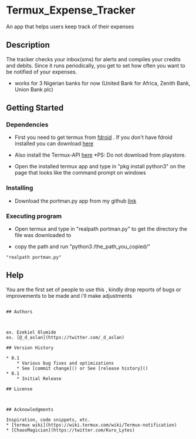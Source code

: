 # Termux_Expense_Tracker

An app that helps users keep track of their expenses

## Description
The tracker checks your inbox(sms) for alerts and compiles your credits and debits. Since it runs periodically, you get to set how often you want to be notified of your expenses. 
* works for 3 Nigerian banks for now (United Bank for Africa, Zenith Bank, Union Bank plc)


## Getting Started

### Dependencies
* First you need to get termux from [fdroid](https://f-droid.org/en/packages/com.termux/) . If you don't have fdroid installed you can download [here](https://f-droid.org/)
* Also install the Termux-API [here](https://f-droid.org/en/packages/com.termux.api/)
*PS: Do not download from playstore.

* Open the installed termux app and type in "pkg install python3" on the page that looks like the command prompt on windows


### Installing

* Download the portman.py app from my github [link](https://github.com/olurocks/termux_port/blob/main/portmanf.py)



### Executing program

* Open termux and type in "realpath portman.py" to get the directory the file was downloaded to

* copy the path and run "python3 /the_path_you_copied/"
```
"realpath portman.py"
```

## Help

You are the first set of people to use this , kindly drop reports of bugs or improvements to be made and i'll make adjustments
```

## Authors



ex. Ezekiel Olumide 
ex. [@_d_aslan](https://twitter.com/_d_aslan)

## Version History

* 0.1
    * Various bug fixes and optimizations
    * See [commit change]() or See [release history]()
* 0.1
    * Initial Release

## License



## Acknowledgments

Inspiration, code snippets, etc.
* [termux wiki](https://wiki.termux.com/wiki/Termux-notification)
* [ChaosMagician](https://twitter.com/Kuro_Lytes)
